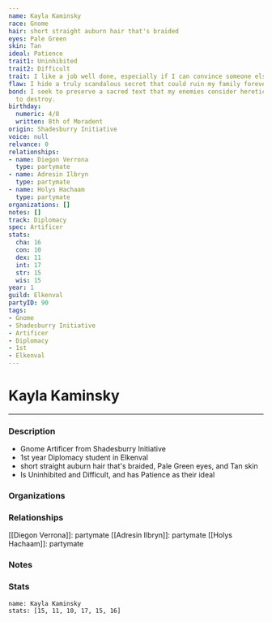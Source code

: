 ```yaml
---
name: Kayla Kaminsky
race: Gnome
hair: short straight auburn hair that's braided
eyes: Pale Green
skin: Tan
ideal: Patience
trait1: Uninhibited
trait2: Difficult
trait: I like a job well done, especially if I can convince someone else to do it.
flaw: I hide a truly scandalous secret that could ruin my family forever.
bond: I seek to preserve a sacred text that my enemies consider heretical and seek
  to destroy.
birthday:
  numeric: 4/8
  written: 8th of Moradent
origin: Shadesburry Initiative
voice: null
relvance: 0
relationships:
- name: Diegon Verrona
  type: partymate
- name: Adresin Ilbryn
  type: partymate
- name: Holys Hachaam
  type: partymate
organizations: []
notes: []
track: Diplomacy
spec: Artificer
stats:
  cha: 16
  con: 10
  dex: 11
  int: 17
  str: 15
  wis: 15
year: 1
guild: Elkenval
partyID: 90
tags:
- Gnome
- Shadesburry Initiative
- Artificer
- Diplomacy
- 1st
- Elkenval
---
```

# Kayla Kaminsky
---
### Description
- Gnome Artificer from Shadesburry Initiative
- 1st year Diplomacy student in Elkenval
- short straight auburn hair that's braided, Pale Green eyes, and Tan skin
- Is Uninhibited and Difficult, and has Patience as their ideal

### Organizations

### Relationships
[[Diegon Verrona]]: partymate
[[Adresin Ilbryn]]: partymate
[[Holys Hachaam]]: partymate

### Notes

### Stats
```statblock
name: Kayla Kaminsky
stats: [15, 11, 10, 17, 15, 16]
```